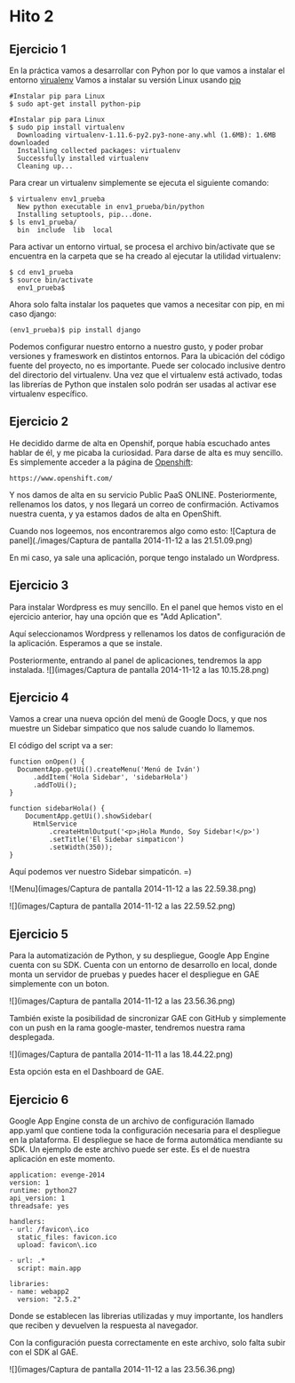 # Hito 2
## Ejercicio 1

En la práctica vamos a desarrollar con Pyhon por lo que vamos a instalar el entorno [virualenv](http://rukbottoland.com/blog/tutorial-de-python-virtualenv/)
Vamos a instalar su versión Linux usando [pip](http://rukbottoland.com/blog/como-instalar-un-paquete-python-con-pip/)

```
#Instalar pip para Linux
$ sudo apt-get install python-pip

#Instalar pip para Linux
$ sudo pip install virtualenv
  Downloading virtualenv-1.11.6-py2.py3-none-any.whl (1.6MB): 1.6MB downloaded
  Installing collected packages: virtualenv
  Successfully installed virtualenv
  Cleaning up...

```
Para crear un virtualenv simplemente se ejecuta el siguiente comando:

```
$ virtualenv env1_prueba
  New python executable in env1_prueba/bin/python
  Installing setuptools, pip...done.
$ ls env1_prueba/
  bin  include  lib  local
```
Para activar un entorno virtual, se procesa el archivo bin/activate que se encuentra en la carpeta que se ha creado al ejecutar la utilidad virtualenv:
```
$ cd env1_prueba
$ source bin/activate
  env1_prueba$
```
Ahora solo falta instalar los paquetes que vamos a necesitar con pip, en mi caso django:
```
(env1_prueba)$ pip install django
```
Podemos configurar nuestro entorno a nuestro gusto, y poder probar versiones y frameswork en distintos entornos.
Para la ubicación del código fuente del proyecto, no es importante.
Puede ser colocado inclusive dentro del directorio del virtualenv.
Una vez que el virtualenv está activado, todas las librerías de Python que instalen solo podrán ser usadas al activar ese virtualenv específico.

## Ejercicio 2

He decidido darme de alta en Openshif, porque había escuchado antes hablar de él, y me picaba la curiosidad.
Para darse de alta es muy sencillo. Es simplemente acceder a la página de [Openshift](https://www.openshift.com/):
```
https://www.openshift.com/
```
Y nos damos de alta en su servicio Public PaaS ONLINE.
Posteriormente, rellenamos los datos, y nos llegará un correo de confirmación.
Activamos nuestra cuenta, y ya estamos dados de alta en OpenShift.

Cuando nos logeemos, nos encontraremos algo como esto:
 ![Captura de panel](./images/Captura de pantalla 2014-11-12 a las 21.51.09.png)

 En mi caso, ya sale una aplicación, porque tengo instalado un Wordpress.

 ## Ejercicio 3

 Para instalar Wordpress es muy sencillo. En el panel que hemos visto en el ejercicio anterior, hay una opción que es "Add Aplication".

 Aquí seleccionamos Wordpress y rellenamos los datos de configuración de la aplicación.
 Esperamos a que se instale.

 Posteriormente, entrando al panel de aplicaciones, tendremos la app instalada.
 ![](images/Captura de pantalla 2014-11-12 a las 10.15.28.png)

## Ejercicio 4

Vamos a crear una nueva opción del menú de Google Docs, y que nos muestre un Sidebar simpatico que nos salude cuando lo llamemos.

El código del script va a ser:

```
function onOpen() {
  DocumentApp.getUi().createMenu('Menú de Iván')
      .addItem('Hola Sidebar', 'sidebarHola')
      .addToUi();
}

function sidebarHola() {
    DocumentApp.getUi().showSidebar(
      HtmlService
          .createHtmlOutput('<p>¡Hola Mundo, Soy Sidebar!</p>')
          .setTitle('El Sidebar simpaticon')
          .setWidth(350));
}

```

Aquí podemos ver nuestro Sidebar simpaticón. =)

![Menu](images/Captura de pantalla 2014-11-12 a las 22.59.38.png)

![](images/Captura de pantalla 2014-11-12 a las 22.59.52.png)
## Ejercicio 5

Para la automatización de Python, y su despliegue, Google App Engine cuenta con su SDK.
Cuenta con un entorno de desarrollo en local, donde monta un servidor de pruebas y puedes hacer el despliegue en GAE simplemente con un boton.

![](images/Captura de pantalla 2014-11-12 a las 23.56.36.png)

También existe la posibilidad de sincronizar GAE con GitHub y simplemente con un push en la rama google-master, tendremos nuestra rama desplegada.

![](images/Captura de pantalla 2014-11-11 a las 18.44.22.png)

Esta opción esta en el Dashboard de GAE.
## Ejercicio 6

Google App Engine consta de un archivo de configuración llamado app.yaml que contiene toda la configuración necesaria para el despliegue en la plataforma.
El despliegue se hace de forma automática mendiante su SDK.
Un ejemplo de este archivo puede ser este. Es el de nuestra aplicación en este momento.

```
application: evenge-2014
version: 1
runtime: python27
api_version: 1
threadsafe: yes

handlers:
- url: /favicon\.ico
  static_files: favicon.ico
  upload: favicon\.ico

- url: .*
  script: main.app

libraries:
- name: webapp2
  version: "2.5.2"
```

Donde se establecen las librerias utilizadas y muy importante, los handlers que reciben y devuelven la respuesta al navegador.

Con la configuración puesta correctamente en este archivo, solo falta subir con el SDK al GAE.

![](images/Captura de pantalla 2014-11-12 a las 23.56.36.png)

